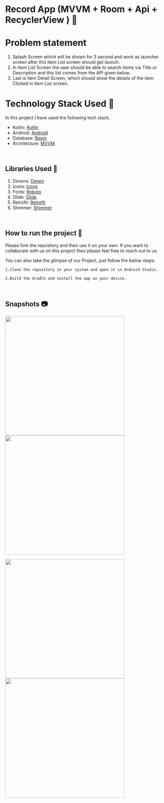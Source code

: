 # Record App (MVVM + Room + Api + RecyclerView ) 📱

# Problem statement
1. Splash Screen which will be shown for 3 second and work as launcher screen after this Item
List screen should get launch.
2. In Item List Screen the user should be able to search items via Title or Description and this
list comes from the API given below.
3. Last is Item Detail Screen, which should show the details of the item Clicked in Item List
screen.

# Technology Stack Used 📲

In this project I have used the following tech stack.

- Kotlin: [Kotlin](https://kotlinlang.org/)
- Android: [Android](https://developer.android.com/docs)
- Database: [Room](https://developer.android.com/jetpack/androidx/releases/room?gclid=Cj0KCQjw9O6HBhCrARIsADx5qCTttaWJvYj5C1WHEs88mfCvHUdl448NG5EyRu1siz7Ymut_ckzp6m8aAt6BEALw_wcB&gclsrc=aw.ds)
- Architecture: [MVVM](https://developer.android.com/jetpack/guide)

<br>

## Libraries Used 🌟

1. Dimens: [Dimen](https://github.com/intuit/sdp)
2. Icons: [Icons](https://www.flaticon.com/)
3. Fonts: [Roboto](https://fonts.google.com/specimen/Roboto)
4. Glide: [Glide](https://github.com/bumptech/glide)
5. Retrofit: [Retrofit](https://square.github.io/retrofit/)
6. Shimmer: [Shimmer](https://facebook.github.io/shimmer-android/)

<br>

## How to run the project 📑

Please fork the repository and then use it on your own. If you want to collaborate with us on this project then please feel free to reach out to us.

You can also take the glimpse of our Project, just follow the below steps:

    1.Clone the repository in your system and open it in Android Studio.

    2.Build the Gradle and install the app on your device.
<br>

## Snapshots 📷

  <p float="left">
  
  <img src="https://user-images.githubusercontent.com/66674082/126888647-faf76d15-2ff9-4027-8e6b-1b25e4c6d886.png" width="380" />
 
  <img src="https://user-images.githubusercontent.com/66674082/126888669-6926daff-facc-414c-8546-b4a77da24f0e.png" width="380" /> 
 
</p>
 <p float="left">
 <img src="https://user-images.githubusercontent.com/66674082/126888696-cd496cde-47ad-437c-9c87-f999dbdd9534.png" width="380" />
  
  <img src="https://user-images.githubusercontent.com/66674082/126888747-8f306041-1adc-41a6-97ca-754c73e4962f.png" width="380" />
  
  
</p>
 

<br>
